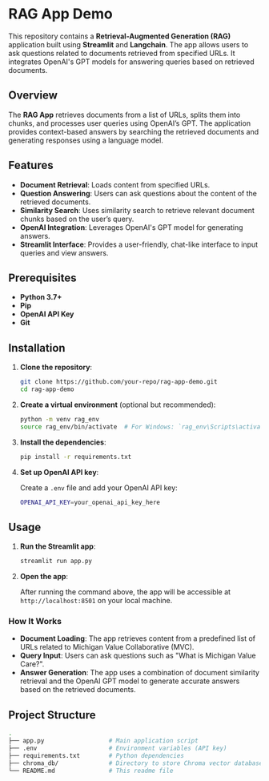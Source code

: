 # RAG App Demo

This repository contains a **Retrieval-Augmented Generation (RAG)** application built using **Streamlit** and **Langchain**. The app allows users to ask questions related to documents retrieved from specified URLs. It integrates OpenAI's GPT models for answering queries based on retrieved documents.

## Overview

The **RAG App** retrieves documents from a list of URLs, splits them into chunks, and processes user queries using OpenAI’s GPT. The application provides context-based answers by searching the retrieved documents and generating responses using a language model.

## Features

- **Document Retrieval**: Loads content from specified URLs.
- **Question Answering**: Users can ask questions about the content of the retrieved documents.
- **Similarity Search**: Uses similarity search to retrieve relevant document chunks based on the user’s query.
- **OpenAI Integration**: Leverages OpenAI's GPT model for generating answers.
- **Streamlit Interface**: Provides a user-friendly, chat-like interface to input queries and view answers.

## Prerequisites

- **Python 3.7+**
- **Pip**
- **OpenAI API Key**
- **Git**

## Installation

1. **Clone the repository**:

    ```bash
    git clone https://github.com/your-repo/rag-app-demo.git
    cd rag-app-demo
    ```

2. **Create a virtual environment** (optional but recommended):

    ```bash
    python -m venv rag_env
    source rag_env/bin/activate  # For Windows: `rag_env\Scripts\activate`
    ```

3. **Install the dependencies**:

    ```bash
    pip install -r requirements.txt
    ```

4. **Set up OpenAI API key**:

    Create a `.env` file and add your OpenAI API key:

    ```bash
    OPENAI_API_KEY=your_openai_api_key_here
    ```

## Usage

1. **Run the Streamlit app**:

    ```bash
    streamlit run app.py
    ```

2. **Open the app**:

   After running the command above, the app will be accessible at `http://localhost:8501` on your local machine.

### How It Works

- **Document Loading**: The app retrieves content from a predefined list of URLs related to Michigan Value Collaborative (MVC).
- **Query Input**: Users can ask questions such as "What is Michigan Value Care?".
- **Answer Generation**: The app uses a combination of document similarity retrieval and the OpenAI GPT model to generate accurate answers based on the retrieved documents.

## Project Structure

```bash
.
├── app.py                  # Main application script
├── .env                    # Environment variables (API key)
├── requirements.txt        # Python dependencies
├── chroma_db/              # Directory to store Chroma vector database
└── README.md               # This readme file
